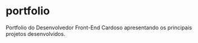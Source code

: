 # portfolio
Portfolio do Desenvolvedor Front-End Cardoso apresentando os principais projetos desenvolvidos.
